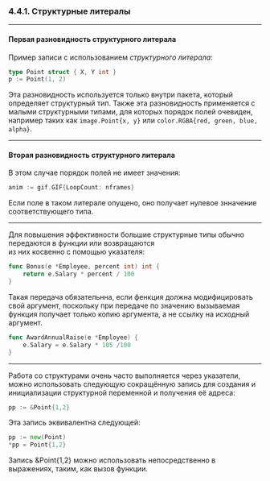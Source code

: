 ### 4.4.1. Структурные литералы

---

#### Первая разновидность структурного литерала

Пример записи с использованием *структурного литерала*:
```go
type Point struct { X, Y int }
p := Point(1, 2)
```

Эта разновидность используется только внутри пакета, который определяет структурный тип.
Также эта разновидность применяется с малыми структурными типами, для которых порядок полей очевиден,
например таких как ```image.Point{x, y}``` или ```color.RGBA{red, green, blue, alpha}```.

---

#### Вторая разновидность структурного литерала

В этом случае порядок полей  не имеет значения:
```go
anim := gif.GIF{LoopCount: nframes}
```

Если поле в таком литерале опущено, оно получает нулевое знначение соответствующего типа.

---

Для повышения эффективности большие структурные типы обычно передаются в функции или возвращаются  
из них косвенно с помощью указателя:
```go
func Bonus(e *Employee, percent int) int {
	return e.Salary * percent / 100
}
```

Такая передача обязательнна, если фенкция должна модифицировать свой аргумент,
поскольку при передаче по значению вызываемая функция получает только копию аргумента, 
а не ссылку на исходный аргумент.
```go
func AwardAnnualRaise(e *Employee) {
	e.Salary = e.Salary * 105 /100
}
```

---

Работа со структурами очень часто выполняется через указатели, можно использовать следующую сокращённую запись для
создания и инициализации структурной переменной и получения её адреса:
```go
pp := &Point{1,2}
```
Эта запись эквивалентна следующей:
```go
pp := new(Point)
*pp = Point{1,2}
```
 Запись &Point{1,2} можно использовать непосредственно в выражениях, таким, как вызов функции.